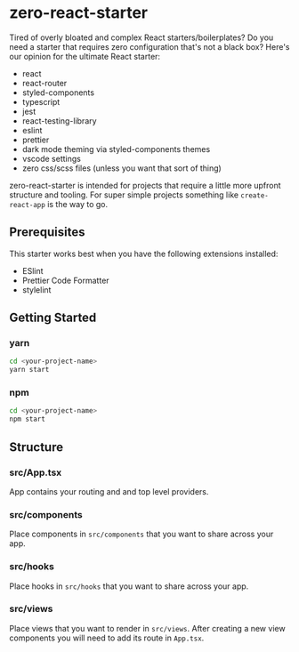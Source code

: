 # zero-react-starter

Tired of overly bloated and complex React starters/boilerplates? Do you need a starter that requires zero configuration that's not a black box? Here's our opinion for the ultimate React starter:

- react
- react-router
- styled-components
- typescript
- jest
- react-testing-library
- eslint
- prettier
- dark mode theming via styled-components themes
- vscode settings
- zero css/scss files (unless you want that sort of thing)

zero-react-starter is intended for projects that require a little more upfront structure and tooling. For super simple projects something like `create-react-app` is the way to go.

## Prerequisites

This starter works best when you have the following extensions installed:

- ESlint
- Prettier Code Formatter
- stylelint

## Getting Started

### yarn

```sh
cd <your-project-name>
yarn start
```

### npm

```sh
cd <your-project-name>
npm start
```

## Structure

### src/App.tsx

App contains your routing and and top level providers.

### src/components

Place components in `src/components` that you want to share across your app.

### src/hooks

Place hooks in `src/hooks` that you want to share across your app.

### src/views

Place views that you want to render in `src/views`. After creating a new view components you will need to add its route in `App.tsx`.
